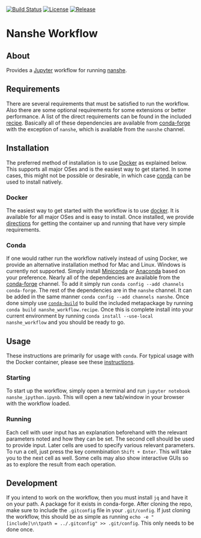 [![Build Status]( https://app.wercker.com/status/e5ec9352ed9940c6d4a77eb93a022e29/s/master "wercker status" )]( https://app.wercker.com/project/bykey/e5ec9352ed9940c6d4a77eb93a022e29 )
[![License]( https://img.shields.io/github/license/nanshe-org/nanshe_workflow.svg "license" )]( https://raw.githubusercontent.com/nanshe-org/nanshe_workflow/master/LICENSE.txt )
[![Release]( https://img.shields.io/github/release/nanshe-org/nanshe_workflow.svg "release" )]( https://github.com/nanshe-org/nanshe_workflow/releases/latest )

# Nanshe Workflow

## About

Provides a [Jupyter]( http://jupyter.org/ ) workflow for running [nanshe]( https://github.com/nanshe-org/nanshe ).

## Requirements

There are several requirements that must be satisfied to run the workflow. Also there are some optional requirements for some extensions or better performance. A list of the direct requirements can be found in the included [recipe]( ./nanshe_workflow.recipe/meta.yaml ). Basically all of these dependencies are available from [conda-forge]( https://conda-forge.github.io ) with the exception of `nanshe`, which is available from the `nanshe` channel.

## Installation

The preferred method of installation is to use [Docker]( http://docker.com/ ) as explained below. This supports all major OSes and is the easiest way to get started. In some cases, this might not be possible or desirable, in which case [conda]( http://conda.pydata.org/docs/ ) can be used to install natively.

### Docker

The easiest way to get started with the workflow is to use [docker]( http://docker.com/ ). It is available for all major OSes and is easy to install. Once installed, we provide [directions]( https://github.com/nanshe-org/docker_nanshe_workflow#standard-use ) for getting the container up and running that have very simple requirements.

### Conda

If one would rather run the workflow natively instead of using Docker, we provide an alternative installation method for Mac and Linux. Windows is currently not supported. Simply install [Miniconda]( http://conda.pydata.org/miniconda ) or [Anaconda]( https://store.continuum.io/cshop/anaconda ) based on your preference. Nearly all of the dependencies are available from the [conda-forge]( http://conda-forge.github.io ) channel. To add it simply run `conda config --add channels conda-forge`. The rest of the dependencies are in the `nanshe` channel. It can be added in the same manner `conda config --add channels nanshe`. Once done simply use [`conda-build`]( http://conda.pydata.org/docs/building/recipe.html ) to build the included metapackage by running `conda build nanshe_workflow.recipe`. Once this is complete install into your current environment by running `conda install --use-local nanshe_workflow` and you should be ready to go.

## Usage

These instructions are primarily for usage with `conda`. For typical usage with the Docker container, please see these [instructions]( https://github.com/nanshe-org/docker_nanshe_workflow#standard-use ).

### Starting

To start up the workflow, simply open a terminal and run `jupyter notebook nanshe_ipython.ipynb`. This will open a new tab/window in your browser with the workflow loaded.

### Running

Each cell with user input has an explanation beforehand with the relevant parameters noted and how they can be set. The second cell should be used to provide input. Later cells are used to specify various relevant parameters. To run a cell, just press the key commbination `Shift + Enter`. This will take you to the next cell as well. Some cells may also show interactive GUIs so as to explore the result from each operation.

## Development

If you intend to work on the workflow, then you must install `jq` and have it on your path. A package for it exists in conda-forge. After cloning the repo, make sure to include the `.gitconfig` file in your `.git/config`. If just cloning the workflow, this should be as simple as running `echo -e "[include]\n\tpath = ../.gitconfig" >> .git/config`. This only needs to be done once.
